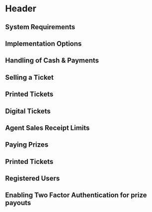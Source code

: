 <!-- TITLE: Retail Sales Agents -->
<!-- SUBTITLE: A quick summary of Retail Sales Agents -->

# Header
## System Requirements
## 	Implementation Options
## Handling of Cash & Payments
## Selling a Ticket
## Printed Tickets
## Digital Tickets
## Agent Sales Receipt Limits
## Paying Prizes
## Printed Tickets
## Registered Users
## Enabling Two Factor Authentication for prize payouts